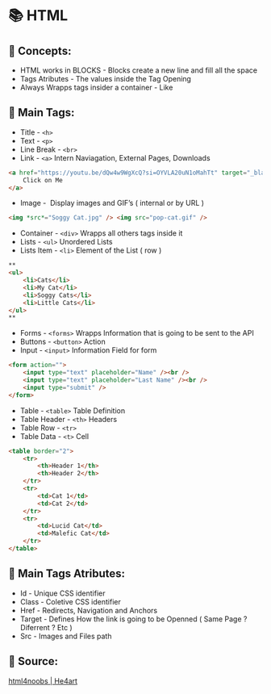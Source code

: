 # 📚​ HTML

## 📌 Concepts:

-   HTML works in BLOCKS - Blocks create a new line and fill all the space
-   Tags Atributes - The values inside the Tag Opening
-   Always Wrapps tags insider a container - Like <div>

## 📌 Main Tags:

-   Title - `<h>`
-   Text - `<p>`
-   Line Break - `<br>`
-   Link - `<a>` Intern Naviagation, External Pages, Downloads

```html
<a href="https://youtu.be/dQw4w9WgXcQ?si=OYVLA20uN1oMahTt" target="_blank">
    Click on Me
</a>
```

-   Image - <img> Display images and GIF’s ( internal or by URL )

```html
<img *src*="Soggy Cat.jpg" /> <img src="pop-cat.gif" />
```

-   Container - `<div>` Wrapps all others tags inside it
-   Lists - `<ul>` Unordered Lists
-   Lists Item - `<li>` Element of the List ( row )

```html
**
<ul>
    <li>Cats</li>
    <li>My Cat</li>
    <li>Soggy Cats</li>
    <li>Little Cats</li>
</ul>
**
```

-   Forms - `<forms>` Wrapps Information that is going to be sent to the API
-   Buttons - `<button>` Action
-   Input - `<input>` Information Field for form

```html
<form action="">
    <input type="text" placeholder="Name" /><br />
    <input type="text" placeholder="Last Name" /><br />
    <input type="submit" />
</form>
```

-   Table - `<table>` Table Definition
-   Table Header - `<th>` Headers
-   Table Row - `<tr>`
-   Table Data - `<t>` Cell

```html
<table border="2">
    <tr>
        <th>Header 1</th>
        <th>Header 2</th>
    </tr>
    <tr>
        <td>Cat 1</td>
        <td>Cat 2</td>
    </tr>
    <tr>
        <td>Lucid Cat</td>
        <td>Malefic Cat</td>
    </tr>
</table>
```

## 📌 Main Tags Atributes:

-   Id - Unique CSS identifier
-   Class - Coletive CSS identifier
-   Href - Redirects, Navigation and Anchors
-   Target - Defines How the link is going to be Openned ( Same Page ? Diferrent ? Etc )
-   Src - Images and Files path

## 📌 Source:

[ html4noobs | He4art ](https://github.com/lucassoren/HTML4Noobs)
